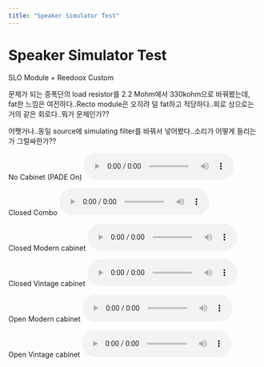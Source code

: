 ```yaml
---
title: "Speaker Simulator Test"
---
```

# Speaker Simulator Test

SLO Module + Reedoox Custom

문제가 되는 증폭단의 load resistor를 2.2 Mohm에서 330kohm으로 바꿔봤는데, fat한 느낌은 여전하다..Recto module은 오히려 덜 fat하고 적당하다..회로 상으로는 거의 같은 회로다..뭐가 문제인가??

어쨋거나..동일 source에 simulating filter를 바꿔서 넣어봤다..소리가 어떻게 들리는가 그럴싸한가??

No Cabinet (PADE On)
<audio src="/assets/images/d814b5ef20a4926c5e2956bf1e2d27b3.mp3" controls preload></audio>

Closed Combo
<audio src="/assets/images/9a329f754c0c46db68a6f7afbe427bbf.mp3" controls preload></audio>

Closed Modern cabinet
<audio src="/assets/images/6b10130d9c3f53347a3ae20f4ba28b0c.mp3" controls preload></audio>


Closed Vintage cabinet
<audio src="/assets/images/d383177e224f9800836b142a40d0e018.mp3" controls preload></audio>

Open Modern cabinet
<audio src="/assets/images/5eefb78584dc715ba7f2bb544116c715.mp3" controls preload></audio>

Open Vintage cabinet
<audio src="/assets/images/58f3314fac1b1df1b1f161e248571778.mp3" controls preload></audio>



